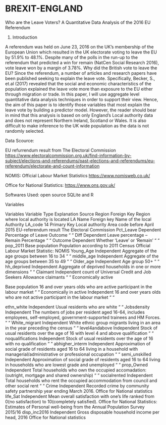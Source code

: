 # BREXIT-ENGLAND
Who are the Leave Voters?
A Quantitative Data Analysis of the 2016 EU Referendum

1.	Introduction

A referendum was held on June 23, 2016 on the UK’s membership of the European Union which resulted in the UK electorate voting to leave the EU by 51.9% to 48.1%. Despite many of the polls in the run-up to the referendum that predicted a win for remain (NatCen Social Research 2016), vote leave won by a margin of 3.78%. Why did the British vote to leave the EU? Since the referendum, a number of articles and research papers have been published seeking to explain the leave vote. Specifically, Becker, S., et.al (2017) revealed that the social and economic characteristics of the population explained the leave vote more than exposure to the EU either through migration or trade. In this paper, I will use aggregate level quantitative data analysis techniques in order to support their view. Hence, the aim of this paper is to identify those variables that most explain the leave vote by building a predictor model. However, the reader should bear in mind that this analysis is based on only England’s Local authority data and does not represent Northern Ireland, Scotland or Wales. It is also difficult to make inference to the UK wide population as the data is not randomly selected.

Data Scource: 

EU refurrendum result from The Electoral Commission https://www.electoralcommission.org.uk/find-information-by-subject/elections-and-referendums/past-elections-and-referendums/eu-referendum/electorate-and-count-information 

NOMIS: Official Labour Market Statistics https://www.nomisweb.co.uk/

Office for National Statistics: https://www.ons.gov.uk/

Softwares Used: open source SQLite and R

Variables

Variables	Variable Type	Explanation	Source
Region	Foreign Key	Region where local authority is located	
LA Name	Foreign key	Name of the local Authority	
LA_code 14
	Primary Key	Local authority Area code before April 2015	EU-referendum result 
The Electoral Commission
Pct_Leave	Dependent	Percentage of Leave Outcome	“                     “
Diff	Dependent	Leave percentage – Remain Percentage	“                     “
Outcome	Dependent	Whether ‘Leave’ or ‘Remain’	“                     “
pop_2011
	Base population	Population according to 2011 Census 	Official Labour Market Statistic: NOMIS
Young_Age	Independent	Aggregate of the age groups between 16 to 34	“                     “
middle_age
	Independent	Aggregate of the age groups between 35 to 49	“                     “
Older_age	Independent	Age group 50+	“                     “
hh_deprived
	Independent	Aggregate of deprived households in one or more dimensions	“                     “
Claimant	Independent	count of Universal Credit and Job Seekers Allowance claimants	“                     “
Economically active
	
Base population	16 and over years olds who are active participant in the labour market	“                     “
Economically in active
	Independent	16 and over years olds who are not active participant in the labour market	“                     “

ethn_white
	Independent	Usual residents who are white	“                     “
Jobsdensity
	Independent	The numbers of jobs per resident aged 16-64, includes employees, self-employed, government-supported trainees and HM Forces.	“                     “
White_migrant
	Independent	White ethnic group migrants living in an area in the year preceding the census	“                     “
level4andabove
	Independent	Stock of usual residents over the age of 16 with level 4 and above qualification	“                     “
noqualifications
	Independent	Stock of usual residents over the age of 16 with no qualification	“                     “
abhigher_interm
	Independent	Approximation of social grade of residents aged 16 to 64 living in a household with managerial/administrative or professional occupation	“                     “
semi_unskilled
	Independent	Approximation of social grade of residents aged 16 to 64 living in households who are lowest grade and unemployed	“                     “
prop_Owned	Independent	Total households who own the occupied accomadation: (outright, mortgage and shared ownership)	“                     “
socialrented
	Independent	Total households who rent the occupied accommodation from council and other social rent	“                     “
Crime
	Independent	Recorded crime by community safety partnership year ending March 2016.	Office for National statistics
life_Sat
	Independent	Mean overall satisfaction with one’s life ranked from 0(no satisfaction) to 10(completely satisfied). 	Office for National Statistics: Estimates of Personal well-being from the Annual Population Survey 2015/16
disp_inc2016
	Independent	Gross disposable household income per head,  2016	Office for National statistics

